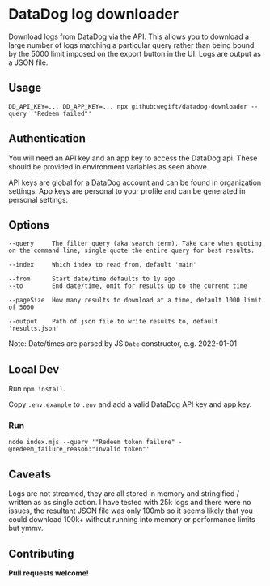 # DataDog log downloader

Download logs from DataDog via the API.
This allows you to download a large number of logs matching a particular query rather than being bound by the 5000 limit imposed on the export button in the UI.
Logs are output as a JSON file.

## Usage

```
DD_API_KEY=... DD_APP_KEY=... npx github:wegift/datadog-downloader --query '"Redeem failed"'
```

## Authentication

You will need an API key and an app key to access the DataDog api.
These should be provided in environment variables as seen above.

API keys are global for a DataDog account and can be found in organization settings.
App keys are personal to your profile and can be generated in personal settings.

## Options

```
--query     The filter query (aka search term). Take care when quoting on the command line, single quote the entire query for best results.

--index     Which index to read from, default 'main'

--from      Start date/time defaults to 1y ago
--to        End date/time, omit for results up to the current time

--pageSize  How many results to download at a time, default 1000 limit of 5000

--output    Path of json file to write results to, default 'results.json'
```

Note: Date/times are parsed by JS `Date` constructor, e.g. 2022-01-01

## Local Dev

Run `npm install`.

Copy `.env.example` to `.env` and add a valid DataDog API key and app key.

### Run

```
node index.mjs --query '"Redeem token failure" -@redeem_failure_reason:"Invalid token"'
```

## Caveats

Logs are not streamed, they are all stored in memory and stringified / written as as single action.
I have tested with 25k logs and there were no issues, the resultant JSON file was only 100mb so it seems likely that
you could download 100k+ without running into memory or performance limits but ymmv.


## Contributing

**Pull requests welcome!**
